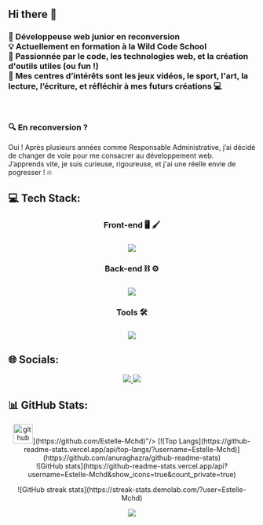 ## Hi there 👋

<!--
<p align="center">
  <img 
    src="https://capsule-render.vercel.app/api?type=waving&height=250&color=gradient&text=Estelle-Mchd&textBg=false&animation=fadeIn&descAlign=50&descAlignY=54&section=header"
    >  
</p>

Here are some ideas to get you started:

- 🔭 I’m currently working on projects personals 
- 🌱 I’m currently learning JavaScript 
- 📫 How to reach me: michardestelleem@gmail.com 
- ⚡ Fun fact: I'm currently learning JavaScript because nobody can tell us be a master in this langage 😉
-->


<h3 >🎯 Développeuse web junior en reconversion
  <br/>
💡 Actuellement en formation à la Wild Code School
  <br/>
🚀 Passionnée par le code, les technologies web, et la création d'outils utiles (ou fun !)
    <br/>
🦄 Mes centres d’intérêts sont les jeux vidéos, le sport, l'art, la lecture, l’écriture, et réfléchir à mes futurs créations 💻
</h3>
<br>
<h3>🔍 En reconversion ?</h3>

Oui ! Après plusieurs années comme Responsable Administrative, j’ai décidé de changer de voie pour me consacrer au développement web.  <br>
J’apprends vite, je suis curieuse, rigoureuse, et j'ai une réelle envie de pogresser ! 🔥
 
## 💻 Tech Stack:
<h3 align="center">Front-end 🖥️ 🖌️<h3/>
<p align="center">
  <img src="https://skillicons.dev/icons?i=react,javascript,typescript,html,css,git,npm,vite" />
</p>

<h3 align="center">Back-end ⛓️ ⚙️<h3/>
<p align="center">
  <img src="https://skillicons.dev/icons?i=nodejs,express,mysql" />
</p>

<h3 align="center">Tools 🛠️<h3/>
<p align="center">
  <img src="https://skillicons.dev/icons?i=vscode,figma,github,excalidraw" />
</p>

## 🌐 Socials:
<p align="center">
  <a href="https://www.linkedin.com/in/estelle-michard-b24697295/">
    <img src="https://skillicons.dev/icons?i=linkedin" />
  </a>
  <a href="mailto:michardestelleem@gmail.com" >
    <img src="https://skillicons.dev/icons?i=gmail" />
  </a>
<p/>

## 📊 GitHub Stats:
<p align="center">
  <img src='https://cdn.jsdelivr.net/npm/simple-icons@3.0.1/icons/github.svg' alt='github' height='40'>](https://github.com/Estelle-Mchd)"/>
  [![Top Langs](https://github-readme-stats.vercel.app/api/top-langs/?username=Estelle-Mchd)](https://github.com/anuraghazra/github-readme-stats)
  <br/>
  ![GitHub stats](https://github-readme-stats.vercel.app/api?username=Estelle-Mchd&show_icons=true&count_private=true)  
</p>

<p align="center">
![GitHub streak stats](https://streak-stats.demolab.com/?user=Estelle-Mchd)
</p>

<p align="center">
  <img 
    src="https://capsule-render.vercel.app/api?type=waving&height=250&color=gradient&text=Developpeuse-nl-full-stack%20since%20%202025%20💻&textBg=false&animation=fadeIn&descAlign=50&descAlignY=54&section=footer"
    >  
</p>

